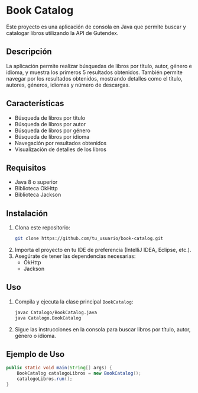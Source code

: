 # Book Catalog

Este proyecto es una aplicación de consola en Java que permite buscar y catalogar libros utilizando la API de Gutendex.

## Descripción
La aplicación permite realizar búsquedas de libros por título, autor, género e idioma, y muestra los primeros 5 resultados obtenidos. También permite navegar por los resultados obtenidos, mostrando detalles como el título, autores, géneros, idiomas y número de descargas.

## Características
- Búsqueda de libros por título
- Búsqueda de libros por autor
- Búsqueda de libros por género
- Búsqueda de libros por idioma
- Navegación por resultados obtenidos
- Visualización de detalles de los libros

## Requisitos
- Java 8 o superior
- Biblioteca OkHttp
- Biblioteca Jackson

## Instalación
1. Clona este repositorio:
    ```bash
    git clone https://github.com/tu_usuario/book-catalog.git
    ```
2. Importa el proyecto en tu IDE de preferencia (IntelliJ IDEA, Eclipse, etc.).
3. Asegúrate de tener las dependencias necesarias:
    - OkHttp
    - Jackson

## Uso
1. Compila y ejecuta la clase principal `BookCatalog`:
    ```bash
    javac Catalogo/BookCatalog.java
    java Catalogo.BookCatalog
    ```
2. Sigue las instrucciones en la consola para buscar libros por título, autor, género o idioma.

## Ejemplo de Uso
```java
public static void main(String[] args) {
    BookCatalog catalogoLibros = new BookCatalog();
    catalogoLibros.run();
}
